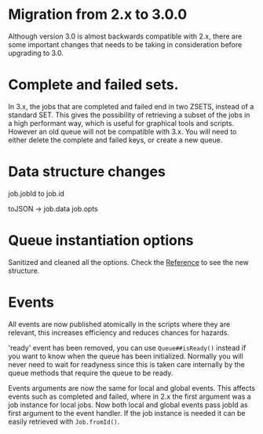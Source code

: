 # Migration from 2.x to 3.0.0

Although version 3.0 is almost backwards compatible with 2.x, there are some important changes that needs
to be taking in consideration before upgrading to 3.0.

# Complete and failed sets.

In 3.x, the jobs that are completed and failed end in two ZSETS, instead of a standard SET.
This gives the possibility of retrieving a subset of the jobs in a high performant way, which
is useful for graphical tools and scripts. However an old queue will not be compatible with 3.x.
You will need to either delete the complete and failed keys, or create a new queue.

# Data structure changes

job.jobId to job.id

toJSON ->
 job.data
 job.opts

# Queue instantiation options

Sanitized and cleaned all the options. Check the [Reference](./REFERENCE.md) to see the new structure.


# Events

All events are now published atomically in the scripts where they are relevant, this increases efficiency and
reduces chances for hazards.

'ready' event has been removed, you can use ```Queue##isReady()``` instead if you want to know when the queue
has been initialized. Normally you will never need to wait for readyness since this is taken care internally
by the queue methods that require the queue to be ready.

Events arguments are now the same for local and global events. This affects events such as completed and failed,
where in 2.x the first argument was a job instance for local jobs. Now both local and global events pass
jobId as first argument to the event handler. If the job instance is needed it can be easily retrieved with
```Job.fromId()```.


